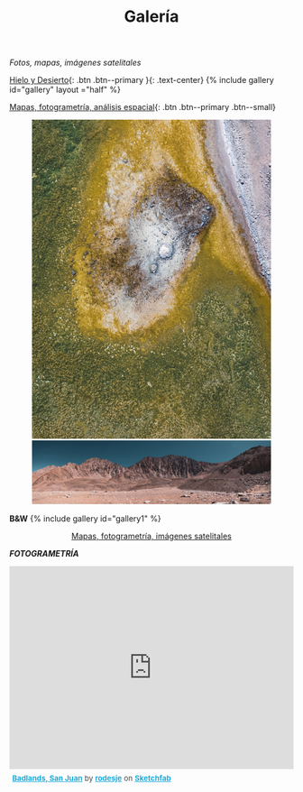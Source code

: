 ﻿---
layout: collection
title: Galerí­a
permalink: /galeria/
gallery:
  - url: /assets/images/laguna santa rosa.jpg
    image_path: /assets/images/laguna santa rosa.jpg
    alt: "placeholder image 2"
    title: "Laguna Santa Rosa"
  - url: /assets/images/penitentes.jpg
    image_path: /assets/images/penitentes.jpg
    alt: "placeholder image 3"
    title: "Penitentes"
  - url: /assets/images/wind.jpg
    image_path: /assets/images/wind.jpg
    alt: "placeholder image 4"
    title: "Erosión eólica"
  - url: /assets/images/tres cruces norte y central.jpg
    image_path: /assets/images/tres cruces norte y central.jpg
    alt: "placeholder image 5"
    title: "Tres Cruces Norte y Central"
gallery1:
  - url: /assets/images/nubes.jpg
    image_path: /assets/images/nubes.jpg
    alt: "placeholder image 1"
    title: "Nube"
---
*Fotos, mapas, imágenes satelitales*

[Hielo y Desierto](/galeria/hieloydesierto){: .btn .btn--primary }{: .text-center}
{% include gallery id="gallery" layout ="half" %}

[Mapas, fotogrametría, análisis espacial](/galeria/gis){: .btn .btn--primary .btn--small}

<figure class="half"><a href="/assets/images/DJI_0541.jpg"><img src="/assets/images/DJI_0541.jpg"></a>
    <a href="/assets/images/Pano-3.jpg"><img src="/assets/images/Pano-3.jpg"></a>
    </figure>


**B&W**
{% include gallery id="gallery1" %}

<center>
<a href="#link" class="btn btn--primary">Mapas, fotogrametría, imágenes satelitales</a>
</center>


***FOTOGRAMETRÍA***

<div class="sketchfab-embed-wrapper"><iframe width="100%" height="360" src="https://sketchfab.com/models/5fc8fe7e148949f58b7113963cbbdb2c/embed" frameborder="0" allowvr allowfullscreen mozallowfullscreen="true" webkitallowfullscreen="true" onmousewheel=""></iframe>
<p style="font-size: 13px; font-weight: normal; margin: 5px; color: #4A4A4A;">
    <a href="https://sketchfab.com/3d-models/model-5fc8fe7e148949f58b7113963cbbdb2c?utm_medium=embed&utm_campaign=share-popup" target="_blank" style="font-weight: bold; color: #1CAAD9;">Badlands, San Juan</a>
    by <a href="https://sketchfab.com/rodesje?utm_medium=embed&utm_source=website&utm_campain=share-popup" target="_blank" style="font-weight: bold; color: #1CAAD9;">rodesje</a>
    on <a href="https://sketchfab.com?utm_medium=embed&utm_source=website&utm_campain=share-popup" target="_blank" style="font-weight: bold; color: #1CAAD9;">Sketchfab</a>
</p>
</div>


